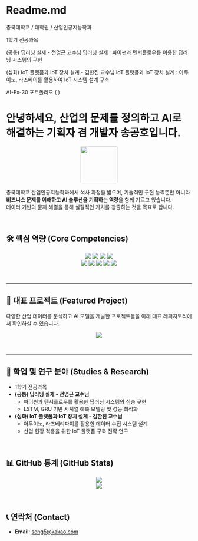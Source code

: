 # Readme.md

충북대학교 / 대학원 / 산업인공지능학과

1학기 전공과목


(공통) 딥러닝 실제 - 전명근 교수님
딥러닝 실제 : 파이썬과 텐서플로우를 이용한 딥러닝 시스템의 구현

(심화) IoT 플랫폼과 IoT 장치 설계 - 김한진 교수님
IoT 플랫폼과 IoT 장치 설계 : 아두이노, 라즈베이를 활용하여 IoT 시스템 설계 구축




AI-Ex-30 포트폴리오 ( )


# 안녕하세요, 산업의 문제를 정의하고 AI로 해결하는 기획자 겸 개발자 송공호입니다.

<p align="center">
  <img src="https://media.giphy.com/media/v1.Y2lkPTc5MGI3NjExd2RtcXBwYWNuc3V2bGhzYnd0c3V2dmNqa2pkMHp4NWxjdnk4N3U4eCZlcD12MV9pbnRlcm5hbF9naWZfYnlfaWQmY3Q9Zw/M9gbBd9hDx80E/giphy.gif" width="100">
</p>

충북대학교 산업인공지능학과에서 석사 과정을 밟으며, 기술적인 구현 능력뿐만 아니라 **비즈니스 문제를 이해하고 AI 솔루션을 기획하는 역량**을 함께 기르고 있습니다.  
데이터 기반의 문제 해결을 통해 실질적인 가치를 창출하는 것을 목표로 합니다.

<br>

## 🛠️ 핵심 역량 (Core Competencies)

<p align="center">
  <img src="https://img.shields.io/badge/Python-3776AB?style=for-the-badge&logo=Python&logoColor=white"/>
  <img src="https://img.shields.io/badge/TensorFlow-FF6F00?style=for-the-badge&logo=TensorFlow&logoColor=white"/>
  <img src="https://img.shields.io/badge/Keras-D00000?style=for-the-badge&logo=Keras&logoColor=white"/>
  <img src="https://img.shields.io/badge/Scikit--learn-F7931E?style=for-the-badge&logo=scikit-learn&logoColor=white"/>
  <br>
  <img src="https://img.shields.io/badge/Pandas-150458?style=for-the-badge&logo=Pandas&logoColor=white"/>
  <img src="https://img.shields.io/badge/Numpy-013243?style=for-the-badge&logo=Numpy&logoColor=white"/>
  <img src="https://img.shields.io/badge/Flask-000000?style=for-the-badge&logo=Flask&logoColor=white"/>
  <img src="https://img.shields.io/badge/Git-F05032?style=for-the-badge&logo=Git&logoColor=white"/>
  <img src="https://img.shields.io/badge/GitHub-181717?style=for-the-badge&logo=GitHub&logoColor=white"/>
</p>

<br>

---

## 📂 대표 프로젝트 (Featured Project)

다양한 산업 데이터를 분석하고 AI 모델을 개발한 프로젝트들을 아래 대표 레퍼지토리에서 확인하실 수 있습니다.

<p align="center">
  <a href="https://github.com/songgongho/Industrial_AI">
    <img src="https://github-readme-stats.vercel.app/api/pin/?username=songgongho&repo=Industrial_AI&theme=radical&show_owner=true" />
  </a>
</p>

<br>

---

## 📖 학업 및 연구 분야 (Studies & Research)
* 1학기 전공과목
* **(공통) 딥러닝 실제 - 전명근 교수님**
    * 파이썬과 텐서플로우를 활용한 딥러닝 시스템의 심층 구현
    * LSTM, GRU 기반 시계열 예측 모델링 및 성능 최적화
* **(심화) IoT 플랫폼과 IoT 장치 설계 - 김한진 교수님**
    * 아두이노, 라즈베리파이를 활용한 데이터 수집 시스템 설계
    * 산업 현장 적용을 위한 IoT 플랫폼 구축 전략 연구

<br>

## 📊 GitHub 통계 (GitHub Stats)

<p align="center">
  <a href="https://github.com/songgongho">
    <img src="https://github-readme-stats.vercel.app/api?username=songgongho&show_icons=true&theme=radical&count_private=true" />
  </a>
  <br>
  <a href="https://github.com/songgongho">
    <img src="https://github-readme-stats.vercel.app/api/top-langs/?username=songgongho&layout=compact&theme=radical" />
  </a>
</p>

<br>

## 📞 연락처 (Contact)

* **Email**: song5@kakao.com
